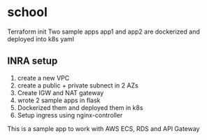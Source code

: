 # school
Terraform init
Two sample apps app1 and app2 are dockerized and deployed into k8s yaml
## INRA setup
1. create a new VPC
2. create a public + private subnect in 2 AZs
3. Create IGW and NAT gateway
4. wrote 2 sample apps in flask
5. Dockerized them and deployed them in k8s
6. Setup ingress using nginx-controller

This is a sample app to work with AWS ECS, RDS and API Gateway
